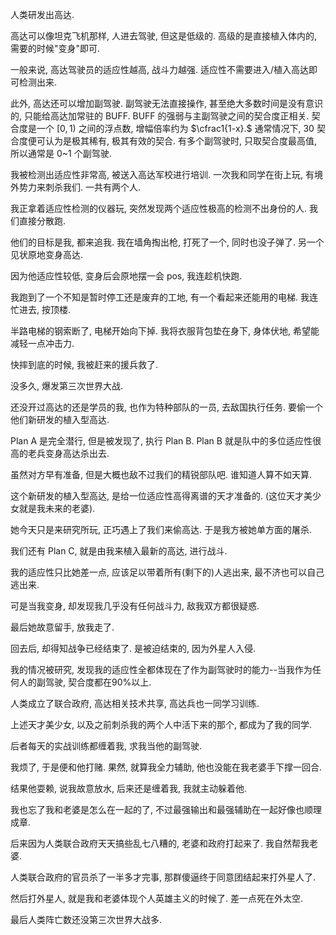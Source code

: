 人类研发出高达.

高达可以像坦克飞机那样, 人进去驾驶, 但这是低级的. 高级的是直接植入体内的, 需要的时候"变身"即可.

一般来说, 高达驾驶员的适应性越高, 战斗力越强. 适应性不需要进入/植入高达即可检测出来.

此外, 高达还可以增加副驾驶. 副驾驶无法直接操作, 甚至绝大多数时间是没有意识的, 只能给高达加常驻的 BUFF. BUFF 的强弱与主副驾驶之间的契合度正相关. 契合度是一个 $[0,1)$ 之间的浮点数, 增幅倍率约为 $\cfrac1{1-x}.$ 通常情况下, $30%$ 契合度便可认为是极其稀有, 极其有效的契合. 有多个副驾驶时, 只取契合度最高值, 所以通常是 0~1 个副驾驶.

我被检测出适应性非常高, 被送入高达军校进行培训. 一次我和同学在街上玩, 有境外势力来刺杀我们. 一共有两个人.

我正拿着适应性检测的仪器玩, 突然发现两个适应性极高的检测不出身份的人. 我们直接分散跑.

他们的目标是我, 都来追我. 我在墙角掏出枪, 打死了一个, 同时也没子弹了. 另一个见状原地变身高达.

因为他适应性较低, 变身后会原地摆一会 pos, 我连趁机快跑.

我跑到了一个不知是暂时停工还是废弃的工地, 有一个看起来还能用的电梯. 我连忙进去, 按顶楼.

半路电梯的钢索断了, 电梯开始向下掉. 我将衣服背包垫在身下, 身体伏地, 希望能减轻一点冲击力.

快摔到底的时候, 我被赶来的援兵救了.

没多久, 爆发第三次世界大战.

还没开过高达的还是学员的我, 也作为特种部队的一员, 去敌国执行任务. 要偷一个他们新研发的植入型高达.

Plan A 是完全潜行, 但是被发现了, 执行 Plan B. Plan B 就是队中的多位适应性很高的老兵变身高达杀出去.

虽然对方早有准备, 但是大概也敌不过我们的精锐部队吧. 谁知道人算不如天算.

这个新研发的植入型高达, 是给一位适应性高得离谱的天才准备的. (这位天才美少女就是我未来的老婆).

她今天只是来研究所玩, 正巧遇上了我们来偷高达. 于是我方被她单方面的屠杀.

我们还有 Plan C, 就是由我来植入最新的高达, 进行战斗.

我的适应性只比她差一点, 应该足以带着所有(剩下的)人逃出来, 最不济也可以自己逃出来.

可是当我变身, 却发现我几乎没有任何战斗力, 敌我双方都很疑惑.

最后她故意留手, 放我走了.

回去后, 却得知战争已经结束了. 是被迫结束的, 因为外星人入侵.

我的情况被研究, 发现我的适应性全都体现在了作为副驾驶时的能力--当我作为任何人的副驾驶, 契合度都在90%以上.

人类成立了联合政府, 高达相关技术共享, 高达兵也一同学习训练.

上述天才美少女, 以及之前刺杀我的两个人中活下来的那个, 都成为了我的同学.

后者每天的实战训练都缠着我, 求我当他的副驾驶.

我烦了, 于是便和他打赌. 果然, 就算我全力辅助, 他也没能在我老婆手下撑一回合.

结果他耍赖, 说我故意放水, 后来还是缠着我, 我就主动躲着他.

我也忘了我和老婆是怎么在一起的了, 不过最强输出和最强辅助在一起好像也顺理成章.

后来因为人类联合政府天天搞些乱七八糟的, 老婆和政府打起来了. 我自然帮我老婆.

人类联合政府的官员杀了一半多才完事, 那群傻逼终于同意团结起来打外星人了.

然后打外星人, 就是我和老婆体现个人英雄主义的时候了. 差一点死在外太空.

最后人类阵亡数还没第三次世界大战多.
